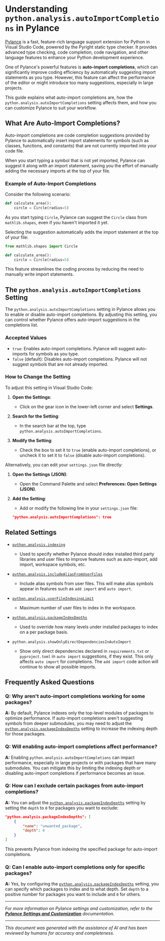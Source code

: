 # Understanding `python.analysis.autoImportCompletions` in Pylance

[Pylance](https://marketplace.visualstudio.com/items?itemName=ms-python.vscode-pylance) is a fast, feature-rich language support extension for Python in Visual Studio Code, powered by the Pyright static type checker. It provides advanced type checking, code completion, code navigation, and other language features to enhance your Python development experience.

One of Pylance's powerful features is **auto-import completions**, which can significantly improve coding efficiency by automatically suggesting import statements as you type. However, this feature can affect the performance of the editor or might introduce too many suggestions, especially in large projects.

This guide explains what auto-import completions are, how the `python.analysis.autoImportCompletions` setting affects them, and how you can customize Pylance to suit your workflow.

## What Are Auto-Import Completions?

Auto-import completions are code completion suggestions provided by Pylance to automatically insert import statements for symbols (such as classes, functions, and constants) that are not currently imported into your code file.

When you start typing a symbol that is not yet imported, Pylance can suggest it along with an import statement, saving you the effort of manually adding the necessary imports at the top of your file.

### Example of Auto-Import Completions

Consider the following scenario:

```python
def calculate_area():
    circle = Circle(radius=5)
```

As you start typing `Circle`, Pylance can suggest the `Circle` class from `mathlib.shapes`, even if you haven't imported it yet.

Selecting the suggestion automatically adds the import statement at the top of your file:

```python
from mathlib.shapes import Circle

def calculate_area():
    circle = Circle(radius=5)
```

This feature streamlines the coding process by reducing the need to manually write import statements.

## The `python.analysis.autoImportCompletions` Setting

The `python.analysis.autoImportCompletions` setting in Pylance allows you to enable or disable auto-import completions. By adjusting this setting, you can control whether Pylance offers auto-import suggestions in the completions list.

### Accepted Values

- `true`: Enables auto-import completions. Pylance will suggest auto-imports for symbols as you type.
- `false` (default): Disables auto-import completions. Pylance will not suggest symbols that are not already imported.

### How to Change the Setting

To adjust this setting in Visual Studio Code:

1. **Open the Settings**:

   - Click on the gear icon in the lower-left corner and select **Settings**.

2. **Search for the Setting**:

   - In the search bar at the top, type `python.analysis.autoImportCompletions`.

3. **Modify the Setting**:

   - Check the box to set it to `true` (enable auto-import completions), or uncheck it to set it to `false` (disable auto-import completions).

Alternatively, you can edit your `settings.json` file directly:

1. **Open the Settings (JSON)**:

   - Open the Command Palette and select **Preferences: Open Settings (JSON)**.

2. **Add the Setting**:

   - Add or modify the following line in your `settings.json` file:

   ```json
   "python.analysis.autoImportCompletions": true
   ```

## Related Settings

- [`python.analysis.indexing`](python_analysis_indexing.md)
  - Used to specify whether Pylance should index installed third party libraries and user files to improve features such as auto-import, add import, workspace symbols, etc.

- [`python.analysis.includeAliasFromUserFiles`](python_analysis_includeAliasesFromUserFiles.md)
  - Include alias symbols from user files. This will make alias symbols appear in features such as `add import` and `auto import`.

- [`python.analysis.userFileIndexingLimit`](python_analysis_userFileIndexingLimit.md)
    - Maximum number of user files to index in the workspace. 

- [`python.analysis.packageIndexDepths`](python_analysis_packageIndexDepths.md)
    - Used to override how many levels under installed packages to index on a per package basis. 

- `python.analysis.showOnlyDirectDependenciesInAutoImport`
  - Show only direct dependencies declared in `requirements.txt` or `pyproject.toml` in `auto import` suggestions, if they exist. This only affects `auto import` for completions. The `add import` code action will continue to show all possible imports.

## Frequently Asked Questions

### Q: Why aren't auto-import completions working for some packages?

**A:** By default, Pylance indexes only the top-level modules of packages to optimize performance. If auto-import completions aren't suggesting symbols from deeper submodules, you may need to adjust the [`python.analysis.packageIndexDepths`](python_analysis_packageIndexDepths.md) setting to increase the indexing depth for those packages.

### Q: Will enabling auto-import completions affect performance?

**A:** Enabling `python.analysis.autoImportCompletions` can impact performance, especially in large projects or with packages that have many submodules. You can mitigate this by limiting the indexing depth or disabling auto-import completions if performance becomes an issue.

### Q: How can I exclude certain packages from auto-import completions?

**A:** You can adjust the [`python.analysis.packageIndexDepths`](python_analysis_packageIndexDepths.md) setting by setting the `depth` to `0` for packages you want to exclude:

```json
"python.analysis.packageIndexDepths": [
    {
        "name": "unwanted_package",
        "depth": 0
    }
]
```

This prevents Pylance from indexing the specified package for auto-import completions.

### Q: Can I enable auto-import completions only for specific packages?

**A:** Yes, by configuring the [`python.analysis.packageIndexDepths`](python_analysis_packageIndexDepths.md) setting, you can specify which packages to index and to what depth. Set `depth` to a positive number for packages you want to include and `0` for others.

---

*For more information on Pylance settings and customization, refer to the **[Pylance Settings and Customization](https://code.visualstudio.com/docs/python/settings-reference)** documentation.*

---

*This document was generated with the assistance of AI and has been reviewed by humans for accuracy and completeness.*
